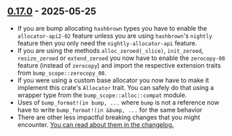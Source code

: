 ## [0.17.0] - 2025-05-25

- If you are bump allocating `hashbrown` types you have to enable the `allocator-api2-02` feature unless you are using `hashbrown`'s `nightly` feature then you only need the `nightly-allocator-api` feature.
- If you are using the methods `alloc_zeroed(_slice)`, `init_zeroed`, `resize_zeroed` or `extend_zeroed` you now have to enable the `zerocopy-08` feature (instead of `zerocopy`) and import the respective extension traits from `bump_scope::zerocopy_08`.
- If you were using a custom base allocator you now have to make it implement this crate's `Allocator` trait. You can safely do that using a wrapper type from the `bump_scope::alloc::compat` module.
- Uses of `bump_format!(in bump, ...` where `bump` is not a reference now have to write `bump_format!(in &bump, ...` for the same behavior
- There are other less impactful breaking changes that you might encounter. [You can read about them in the changelog.](CHANGELOG.md#0.17.0)

[0.17.0]: CHANGELOG.md#0.17.0
